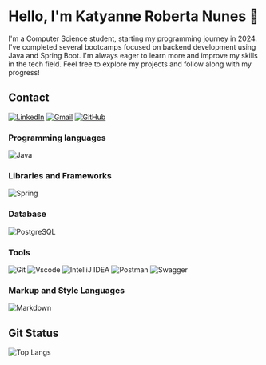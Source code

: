 # Hello, I'm Katyanne Roberta Nunes 👋

I'm a Computer Science student, starting my programming journey in 2024. I've completed several bootcamps focused on backend development using Java and Spring Boot. I'm always eager to learn more and improve my skills in the tech field. Feel free to explore my projects and follow along with my progress!

<!--
**RRNunes/RRNunes** is a ✨ _special_ ✨ repository because its `README.md` (this file) appears on your GitHub profile.

Here are some ideas to get you started:

- 🔭 I’m currently working on ...
- 🌱 I’m currently learning ...
- 👯 I’m looking to collaborate on ...
- 🤔 I’m looking for help with ...
- 💬 Ask me about ...
- 📫 How to reach me: ...
- 😄 Pronouns: ...
- ⚡ Fun fact: ...
-->
## Contact
[![LinkedIn](https://img.shields.io/badge/LinkedIn-0077B5?style=for-the-badge&logo=linkedin&logoColor=white)](https://www.linkedin.com/in/katyannenunes/)
[![Gmail](https://img.shields.io/badge/Gmail-333333?style=for-the-badge&logo=gmail&logoColor=red)](mailto:betanunes8@gmail.com)
[![GitHub](https://img.shields.io/badge/GitHub-100000?style=for-the-badge&logo=github&logoColor=white)](https://github.com/RRNunes)

### Programming languages
![Java](https://img.shields.io/badge/java-%23ED8B00.svg?style=for-the-badge&logo=openjdk&logoColor=white)

### Libraries and Frameworks
![Spring](https://img.shields.io/badge/spring-%236DB33F.svg?style=for-the-badge&logo=spring&logoColor=white)

### Database
![PostgreSQL](https://img.shields.io/badge/PostgreSQL-000?style=for-the-badge&logo=postgresql)

### Tools
![Git](https://img.shields.io/badge/GIT-E44C30?style=for-the-badge&logo=git&logoColor=white)
![Vscode](https://img.shields.io/badge/Vscode-007ACC?style=for-the-badge&logo=visual-studio-code&logoColor=white)
![IntelliJ IDEA](https://img.shields.io/badge/IntelliJ_IDEA-000000.svg?style=for-the-badge&logo=intellij-idea&logoColor=white)
![Postman](https://img.shields.io/badge/Postman-FF6C37.svg?style=for-the-badge&logo=Postman&logoColor=white)
![Swagger](https://img.shields.io/badge/Swagger-85EA2D?style=for-the-badge&logo=Swagger&logoColor=white)

### Markup and Style Languages
![Markdown](https://img.shields.io/badge/Markdown-000?style=for-the-badge&logo=markdown)

## Git Status
![Top Langs](https://github-readme-stats-git-masterrstaa-rickstaa.vercel.app/api/top-langs/?username=RRNunes&bg_color=000&border_color=30A3DC&title_color=E94D5F&text_color=FFF)

